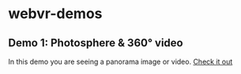 # webvr-demos

## Demo 1: Photosphere & 360° video

In this demo you are seeing a panorama image or video.
[Check it out](https://avgp.github.io/webvr-demos/demo1/)

